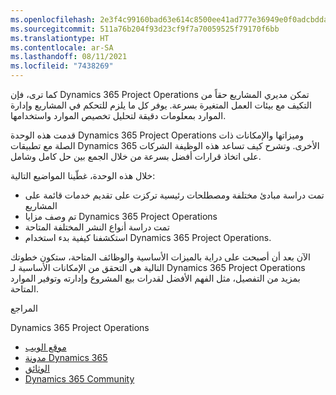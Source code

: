 ```yaml
---
ms.openlocfilehash: 2e3f4c99160bad63e614c8500ee41ad777e36949e0f0adcbdda7d9b706783fe2
ms.sourcegitcommit: 511a76b204f93d23cf9f7a70059525f79170f6bb
ms.translationtype: HT
ms.contentlocale: ar-SA
ms.lasthandoff: 08/11/2021
ms.locfileid: "7438269"
---
```

كما ترى، فإن Dynamics 365 Project Operations تمكن مديري المشاريع حقاً من التكيف مع بيئات العمل المتغيرة بسرعة. يوفر كل ما يلزم للتحكم في المشاريع وإدارة الموارد بمعلومات دقيقة لتحليل تخصيص الموارد واستخدامها.

قدمت هذه الوحدة Dynamics 365 Project Operations وميزاتها والإمكانات ذات الصلة مع تطبيقات Dynamics 365 الأخرى. وتشرح كيف تساعد هذه الوظيفة الشركات على اتخاذ قرارات أفضل بسرعة من خلال الجمع بين حل كامل وشامل.

خلال هذه الوحدة، غطّينا المواضيع التالية:

 -  تمت دراسة مبادئ مختلفة ومصطلحات رئيسية تركزت على تقديم خدمات قائمة على المشاريع
 -  تم وصف مزايا Dynamics 365 Project Operations
 -  تمت دراسة أنواع النشر المختلفة المتاحة
 -  استكشفنا كيفية بدء استخدام Dynamics 365 Project Operations.

الآن بعد أن أصبحت على دراية بالميزات الأساسية والوظائف المتاحة، ستكون خطوتك التالية هي التحقق من الإمكانات الأساسية لـ Dynamics 365 Project Operations بمزيد من التفصيل، مثل الفهم الأفضل لقدرات بيع المشروع وإدارته وتوفير الموارد المتاحة.

المراجع

Dynamics 365 Project Operations

 -  [موقع الويب](https://dynamics.microsoft.com/project-operations/overview/)
 -  [مدونة Dynamics 365](https://cloudblogs.microsoft.com/dynamics365/)
 -  [الوثائق](/dynamics365/project-operations/)
 -  [Dynamics 365 Community](https://community.dynamics.com/)
